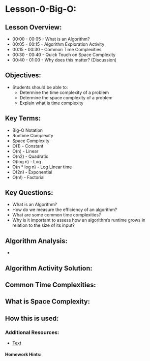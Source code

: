 # Lesson-0-Big-O:

## Lesson Overview: 
- 00:00 - 00:05 - What is an Algorithm?
- 00:05 - 00:15 - Algorithm Exploration Activity
- 00:15 - 00:30 - Common Time Complexities
- 00:30 - 00:40 - Quick Touch on Space Complexity
- 00:40 - 01:00 - Why does this matter? (Discussion)


## Objectives: 
- Students should be able to:
  - Determine the time complexity of a problem 
  - Determine the space complexity of a problem 
  - Explain what is time complexity

## Key Terms:
- Big-O Notation
- Runtime Complexity
- Space Complexity
- O(1) - Constant
- O(n) - Linear
- O(n2) - Quadratic
- O(log n) - Log
- O(n * log n) - Log Linear time
- O(2n) - Exponential 
- O(n!) - Factorial

## Key Questions: 
- What is an Algorithm?
- How do we measure the efficiency of an algorithm?
- What are some common time complexities? 
- Why is it important to assess how an algorithm’s runtime grows in relation to the size of its input?

## Algorithm Analysis:
- 

## Algorithm Activity Solution:


## Common Time Complexities: 


## What is Space Complexity: 


## How this is used: 


### Additional Resources: 
- [Text](URL)


#### Homework Hints: 
